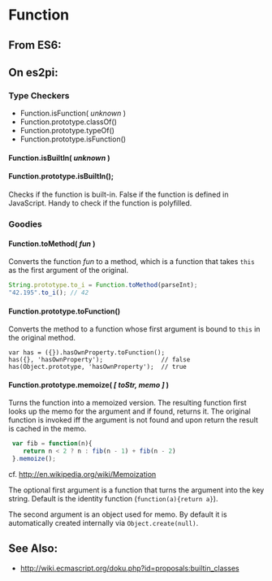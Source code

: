 Function
========

From ES6:
---------

On es2pi:
---------

### Type Checkers

+ Function.isFunction( *unknown* )
+ Function.prototype.classOf()
+ Function.prototype.typeOf()
+ Function.prototype.isFunction()

#### Function.isBuiltIn( *unknown* )
#### Function.prototype.isBuiltIn();

Checks if the function is built-in.  False if the function is defined
in JavaScript.  Handy to check if the function is polyfilled.


### Goodies

#### Function.toMethod( *fun* )

Converts the function *fun* to a method, which is a function that
takes `this` as the first argument of the original.

````javascript
String.prototype.to_i = Function.toMethod(parseInt);
"42.195".to_i(); // 42
````

#### Function.prototype.toFunction()

Converts the method to a function whose first argument is bound to 
`this` in the original method.

````
var has = ({}).hasOwnProperty.toFunction();
has({}, 'hasOwnProperty');                // false
has(Object.prototype, 'hasOwnProperty');  // true
````

#### Function.prototype.memoize( *[ toStr, memo ]* )

Turns the function into a memoized version.  The resulting function
first looks up the memo for the argument and if found, returns it.
The original function is invoked iff the argument is not found and
upon return the result is cached in the memo.

````javascript
 var fib = function(n){
    return n < 2 ? n : fib(n - 1) + fib(n - 2) 
 }.memoize();
````

cf. http://en.wikipedia.org/wiki/Memoization

The optional first argument is a function that turns the argument into
the key string.  Default is the identity function (`function(a){return a}`). 

The second argument is an object used for memo.  By default it is
automatically created internally via `Object.create(null)`.

See Also:
---------

+ http://wiki.ecmascript.org/doku.php?id=proposals:builtin_classes
